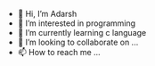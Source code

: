 - 👋 Hi, I’m Adarsh
- 👀 I’m interested in programming
- 🌱 I’m currently learning c language
- 💞️ I’m looking to collaborate on ...
- 📫 How to reach me ...

<!---
hacketthadwin/hacketthadwin is a ✨ special ✨ repository because its `README.md` (this file) appears on your GitHub profile.
You can click the Preview link to take a look at your changes.
--->
